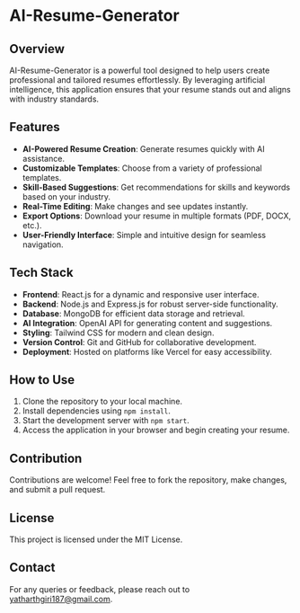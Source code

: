 # AI-Resume-Generator

## Overview

AI-Resume-Generator is a powerful tool designed to help users create professional and tailored resumes effortlessly. By leveraging artificial intelligence, this application ensures that your resume stands out and aligns with industry standards.

## Features

- **AI-Powered Resume Creation**: Generate resumes quickly with AI assistance.
- **Customizable Templates**: Choose from a variety of professional templates.
- **Skill-Based Suggestions**: Get recommendations for skills and keywords based on your industry.
- **Real-Time Editing**: Make changes and see updates instantly.
- **Export Options**: Download your resume in multiple formats (PDF, DOCX, etc.).
- **User-Friendly Interface**: Simple and intuitive design for seamless navigation.

## Tech Stack

- **Frontend**: React.js for a dynamic and responsive user interface.
- **Backend**: Node.js and Express.js for robust server-side functionality.
- **Database**: MongoDB for efficient data storage and retrieval.
- **AI Integration**: OpenAI API for generating content and suggestions.
- **Styling**: Tailwind CSS for modern and clean design.
- **Version Control**: Git and GitHub for collaborative development.
- **Deployment**: Hosted on platforms like Vercel for easy accessibility.

## How to Use

1. Clone the repository to your local machine.
2. Install dependencies using `npm install`.
3. Start the development server with `npm start`.
4. Access the application in your browser and begin creating your resume.

## Contribution

Contributions are welcome! Feel free to fork the repository, make changes, and submit a pull request.

## License

This project is licensed under the MIT License.

## Contact

For any queries or feedback, please reach out to [yatharthgiri187@gmail.com](mailto:yatharthgiri187@gmail.com).
